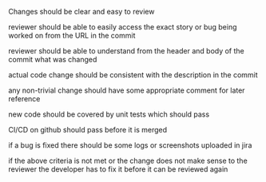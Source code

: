 Changes should be clear and easy to review

reviewer should be able to easily access the exact story or bug being worked on from the URL in the commit

reviewer should be able to understand from the header and body of the commit what was changed

actual code change should be consistent with the description in the commit 

any non-trivial change should have some appropriate comment for later reference

new code should be covered by unit tests which should pass

CI/CD on github should pass before it is merged

if a bug is fixed there should be some logs or screenshots uploaded in jira

if the above criteria is not met or the change does not make sense to the reviewer the developer has to fix it before it can be reviewed again


